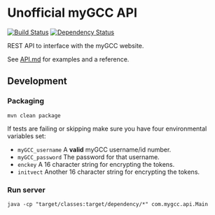 # Unofficial myGCC API

[![Build Status](https://img.shields.io/travis/davidcorbin/mygcc-api.svg)](https://travis-ci.org/davidcorbin/mygcc-api)
[![Dependency Status](https://www.versioneye.com/user/projects/5a2b21e80fb24f469e308dda/badge.svg?style=flat)](https://www.versioneye.com/user/projects/5a2b21e80fb24f469e308dda)

REST API to interface with the myGCC website.

See [API.md](API.md) for examples and a reference.

## Development

### Packaging
```mvn clean package```

If tests are failing or skipping make sure you have four environmental variables set:
- `myGCC_username` A **valid** myGCC username/id number.
- `myGCC_password` The password for that username.
- `enckey` A 16 character string for encrypting the tokens.
- `initvect` Another 16 character string for encrypting the tokens.

### Run server
```java -cp "target/classes:target/dependency/*" com.mygcc.api.Main```
